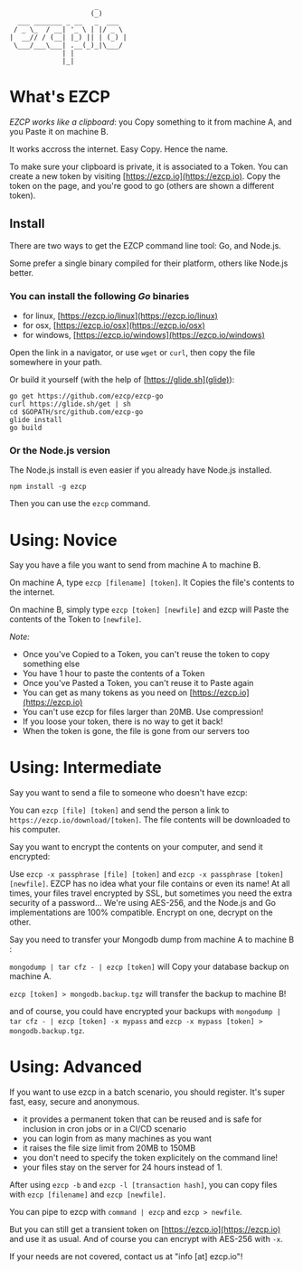```
                     _       
                    (_)      
  ___ _______ _ __   _  ___  
 / _ \_  / __| '_ \ | |/ _ \ 
|  __// / (__| |_) || | (_) |
 \___/___\___| .__(_)_|\___/ 
             | |             
             |_|             			

```

# What's EZCP

*EZCP works like a clipboard*: you Copy something to it from machine A, and you Paste it on machine B.

It works accross the internet. Easy Copy. Hence the name.

To make sure your clipboard is private, it is associated to a Token.
You can create a new token by visiting [https://ezcp.io](https://ezcp.io).
Copy the token on the page, and you're good to go (others are shown a different token).

## Install

There are two ways to get the EZCP command line tool: Go, and Node.js.

Some prefer a single binary compiled for their platform, others like Node.js better.

### You can install the following *Go* binaries

- for linux, [https://ezcp.io/linux](https://ezcp.io/linux)
- for osx, [https://ezcp.io/osx](https://ezcp.io/osx)
- for windows, [https://ezcp.io/windows](https://ezcp.io/windows)

Open the link in a navigator, or use `wget` or `curl`, then copy the file somewhere 
in your path.

Or build it yourself (with the help of [https://glide.sh](glide)):

```
go get https://github.com/ezcp/ezcp-go
curl https://glide.sh/get | sh
cd $GOPATH/src/github.com/ezcp-go
glide install
go build
```

### Or the Node.js version

The Node.js install is even easier if you already have Node.js installed.

`npm install -g ezcp`

Then you can use the `ezcp` command.

# Using: Novice

Say you have a file you want to send from machine A to machine B.

On machine A, type `ezcp [filename] [token]`. It Copies the file's contents to the internet.

On machine B, simply type `ezcp [token] [newfile]` and ezcp will Paste the contents of the Token to `[newfile]`.

*Note:*

- Once you've Copied to a Token, you can't reuse the token to copy something else
- You have 1 hour to paste the contents of a Token
- Once you've Pasted a Token, you can't reuse it to Paste again
- You can get as many tokens as you need on [https://ezcp.io](https://ezcp.io)
- You can't use ezcp for files larger than 20MB. Use compression!
- If you loose your token, there is no way to get it back!
- When the token is gone, the file is gone from our servers too

# Using: Intermediate

Say you want to send a file to someone who doesn't have ezcp:

You can `ezcp [file] [token]` and send the person a link to `https://ezcp.io/download/[token]`. The file contents will be downloaded to his computer.

Say you want to encrypt the contents on your computer, and send it encrypted:

Use `ezcp -x passphrase [file] [token]` and `ezcp -x passphrase [token] [newfile]`. EZCP has no idea what your file contains or even its name! At all times, your files travel encrypted by SSL, but sometimes you need the extra security of a password...
We're using AES-256, and the Node.js and Go implementations are 100% compatible. Encrypt on one, decrypt on the other.

Say you need to transfer your Mongodb dump from machine A to machine B :

`mongodump | tar cfz - | ezcp [token]` will Copy your database backup on machine A.

`ezcp [token] > mongodb.backup.tgz` will transfer the backup to machine B!

and of course, you could have encrypted your backups with `mongodump | tar cfz - | ezcp [token] -x mypass` and `ezcp -x mypass [token] > mongodb.backup.tgz`.

# Using: Advanced

If you want to use ezcp in a batch scenario, you should register. It's super fast, easy, secure and anonymous.

- it provides a permanent token that can be reused and is safe for inclusion in cron jobs or in a CI/CD scenario
- you can login from as many machines as you want
- it raises the file size limit from 20MB to 150MB
- you don't need to specify the token explicitely on the command line!
- your files stay on the server for 24 hours instead of 1.

After using `ezcp -b` and `ezcp -l [transaction hash]`, you can copy files with `ezcp [filename]` and `ezcp [newfile]`.

You can pipe to ezcp with `command | ezcp` and `ezcp > newfile`.

But you can still get a transient token on [https://ezcp.io](https://ezcp.io) and use it as usual. And of course you can encrypt with AES-256 with `-x`.

If your needs are not covered, contact us at "info [at] ezcp.io"!
